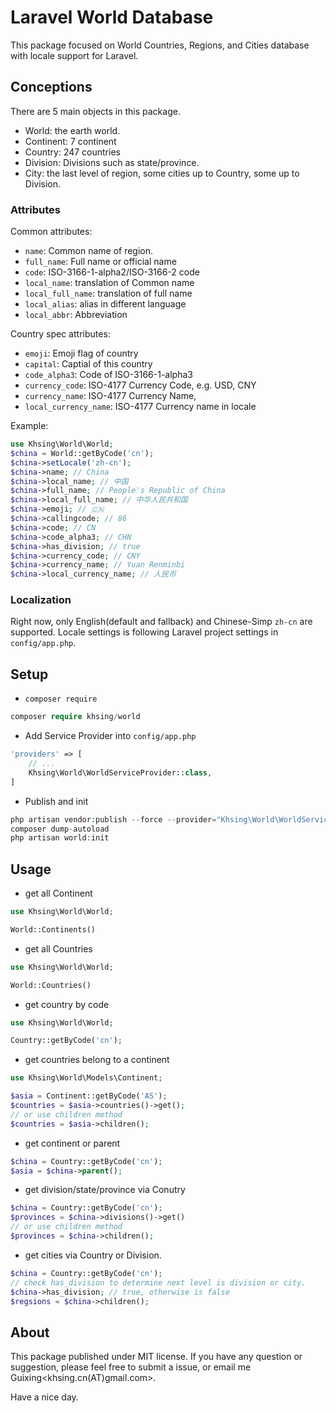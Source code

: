 # Laravel World Database

This package focused on World Countries, Regions, and Cities database with locale support for Laravel.


## Conceptions

There are 5 main objects in this package.

- World: the earth world.
- Continent: 7 continent
- Country: 247 countries
- Division: Divisions such as state/province.
- City: the last level of region, some cities up to Country, some up to Division.

### Attributes

Common attributes:

- `name`: Common name of region.
- `full_name`: Full name or official name
- `code`: ISO-3166-1-alpha2/ISO-3166-2 code
- `local_name`: translation of Common name
- `local_full_name`: translation of full name
- `local_alias`: alias in different language
- `local_abbr`: Abbreviation

Country spec attributes:

- `emoji`: Emoji flag of country
- `capital`: Captial of this country
- `code_alpha3`: Code of ISO-3166-1-alpha3
- `currency_code`: ISO-4177 Currency Code, e.g. USD, CNY
- `currency_name`: ISO-4177 Currency Name, 
- `local_currency_name`: ISO-4177 Currency name in locale

Example:

```php
use Khsing\World\World;
$china = World::getByCode('cn');
$china->setLocale('zh-cn');
$china->name; // China
$china->local_name; // 中国
$china->full_name; // People's Republic of China
$china->local_full_name; // 中华人民共和国
$china->emoji; // 🇨🇳
$china->callingcode; // 86
$china->code; // CN
$china->code_alpha3; // CHN
$china->has_division; // true
$china->currency_code; // CNY
$china->currency_name; // Yuan Renminbi
$china->local_currency_name; // 人民币

```

### Localization

Right now, only English(default and fallback) and Chinese-Simp `zh-cn` are supported. Locale settings is following Laravel project settings in `config/app.php`.

## Setup

- `composer require`

```php
composer require khsing/world
```

- Add Service Provider into `config/app.php`

```php
'providers' => [
    // ...
    Khsing\World\WorldServiceProvider::class,
]
```
- Publish and init
```php
php artisan vendor:publish --force --provider="Khsing\World\WorldServiceProvider"
composer dump-autoload
php artisan world:init
```

## Usage 

- get all Continent
```php
use Khsing\World\World;

World::Continents()

```
- get all Countries
```php
use Khsing\World\World;

World::Countries()
```
- get country by code
```php
use Khsing\World\World;

Country::getByCode('cn');
```
- get countries belong to a continent
```php
use Khsing\World\Models\Continent;

$asia = Continent::getByCode('AS');
$countries = $asia->countries()->get();
// or use children method
$countries = $asia->children();
```

- get continent or parent
```php
$china = Country::getByCode('cn');
$asia = $china->parent();

```
- get division/state/province via Conutry

```php
$china = Country::getByCode('cn');
$provinces = $china->divisions()->get()
// or use children method
$provinces = $china->children();
```

- get cities via Country or Division.
```php
$china = Country::getByCode('cn');
// check has_division to determine next level is division or city.
$china->has_division; // true, otherwise is false
$regsions = $china->children();

```

## About

This package published under MIT license. If you have any question or suggestion, please feel free to submit a issue, or email me Guixing<khsing.cn(AT)gmail.com>. 

Have a nice day. 
